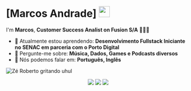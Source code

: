# [Marcos Andrade] <img src="https://github.com/TheDudeThatCode/TheDudeThatCode/blob/master/Assets/Mario_Hello_Big.gif" width="30px">

I'm <strong>Marcos</strong>, <strong>Customer Success Analist on Fusion S/A</strong> 👨🏻‍💻 

- 🚀 Atualmente estou aprendendo: <strong>Desenvolvimento Fullstack Iniciante no SENAC em parceria com o Porto Digital</strong> 
- 💬 Pergunte-me sobre: <strong>Música, Dados, Games e Podcasts diversos</strong>
- 📣 Nós podemos falar em: <strong>Português, Inglês</strong>

<div align="left">

![Zé Roberto gritando uhul](https://media.tenor.com/MboHTtFREfMAAAAC/ze-roberto.gif)

<div align="center">

  <a href="#" alt="Gmail">
    <img src="https://img.shields.io/badge/-Gmail-FF0000?style=flat-square&labelColor=FF0000&logo=gmail&logoColor=white&link=LINK-DO-SEU-EMAIL"/></a>

  <a href="#" alt="Linkedin">
    <img src="https://img.shields.io/badge/-Linkedin-0e76a8?style=flat-square&logo=Linkedin&logoColor=white&link=https://www.linkedin.com/in/marcos-andrade-bb282b14a" /></a>

  <a href="#" alt="Instagram">
    <img src="https://img.shields.io/badge/-Instagram-DF0174?style=flat-square&labelColor=DF0174&logo=instagram&logoColor=white&link=https://instagram.com/andradethings__"/></a>

</div>
